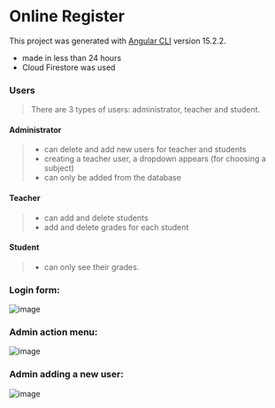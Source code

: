 # Online Register

This project was generated with [Angular CLI](https://github.com/angular/angular-cli) version 15.2.2.

- made in less than 24 hours
- Cloud Firestore was used

### Users
>There are 3 types of users: administrator, teacher and student.

#### Administrator
>- can delete and add new users for teacher and students
>- creating a teacher user, a dropdown appears (for choosing a subject)
>- can only be added from the database

#### Teacher
>- can add and delete students
>- add and delete grades for each student

#### Student
>- can only see their grades.

### Login form:
![image](https://github.com/ana-says-hi/web_project/assets/120421396/440387b8-ef3f-4d6c-9957-a613a2a858ff)

### Admin action menu:
![image](https://github.com/ana-says-hi/web_project/assets/120421396/95b15c7a-3786-4287-997c-712f048d1c21)

### Admin adding a new user:
![image](https://github.com/ana-says-hi/web_project/assets/120421396/16fef971-5d5c-4689-90cf-9697a5e9f441)
